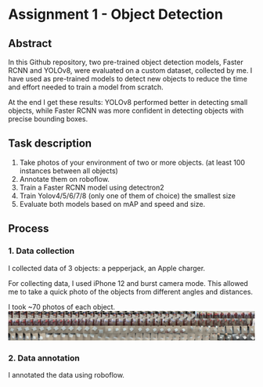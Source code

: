 # Assignment 1 - Object Detection

## Abstract
In this Github repository, two pre-trained object detection models, Faster RCNN and YOLOv8, were evaluated on a custom dataset, collected by me. 
I have used as pre-trained models to detect new objects to reduce the time and effort needed to train a model from scratch.

At the end I get these results: YOLOv8 performed better in detecting small objects, while Faster RCNN was more confident in detecting objects with precise bounding boxes.

## Task description
1. Take photos of your environment of two or more objects. (at least 100 instances between all objects)
2. Annotate them on roboflow.
3. Train a Faster RCNN model using detectron2
4. Train Yolov4/5/6/7/8 (only one of them of choice) the smallest size
5. Evaluate both models based on mAP and speed and size.

## Process
### 1. Data collection
I collected data of 3 objects: a pepperjack, an Apple charger.

For collecting data, I used iPhone 12 and burst camera mode. 
This allowed me to take a quick photo of the objects from different angles and distances.

I took ~70 photos of each object.
![](readme_assests/gallery.png)

### 2. Data annotation
I annotated the data using roboflow.